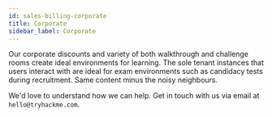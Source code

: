 ```yaml
---
id: sales-billing-corporate
title: Corporate 
sidebar_label: Corporate
---
```

Our corporate discounts and variety of both walkthrough and challenge rooms create ideal environments for learning. The sole tenant instances that users interact with are ideal for exam environments such as candidacy tests during recruitment. Same content minus the noisy neighbours. 

We'd love to understand how we can help. Get in touch with us via email at `hello@tryhackme.com`. 